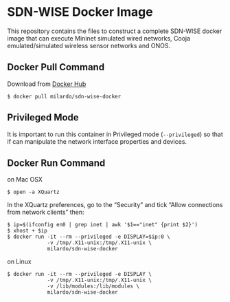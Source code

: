 # SDN-WISE Docker Image
This repository contains the files to construct a complete SDN-WISE docker image that can execute
Mininet simulated wired networks, Cooja emulated/simulated wireless sensor networks and ONOS.

## Docker Pull Command
Download from [Docker Hub](https://hub.docker.com/)

`$ docker pull milardo/sdn-wise-docker`

## Privileged Mode
It is important to run this container in Privileged mode (`--privileged`) so that if can manipulate the network interface properties and devices. 

## Docker Run Command

on Mac OSX

```
$ open -a XQuartz
```

In the XQuartz preferences, go to the “Security” and tick “Allow connections from network clients”
then:

```
$ ip=$(ifconfig en0 | grep inet | awk '$1=="inet" {print $2}')
$ xhost + $ip
$ docker run -it --rm --privileged -e DISPLAY=$ip:0 \
             -v /tmp/.X11-unix:/tmp/.X11-unix \
             milardo/sdn-wise-docker
```

on Linux

```
$ docker run -it --rm --privileged -e DISPLAY \
             -v /tmp/.X11-unix:/tmp/.X11-unix \
             -v /lib/modules:/lib/modules \
             milardo/sdn-wise-docker
```